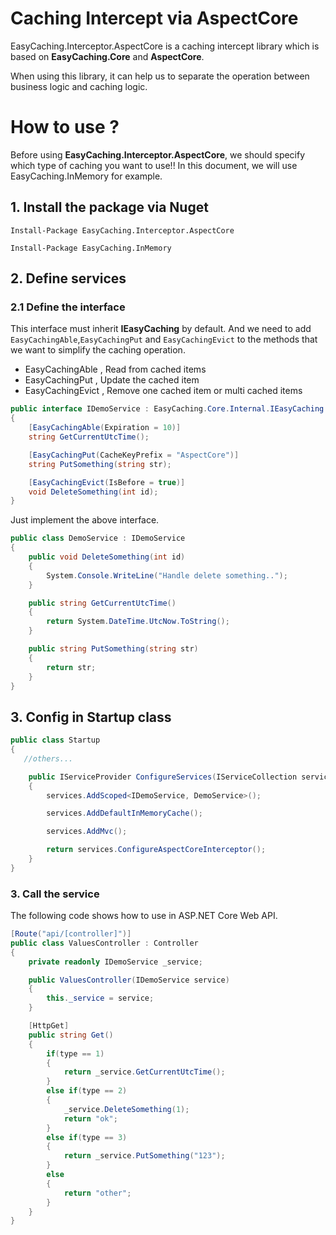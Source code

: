 # Caching Intercept via AspectCore

EasyCaching.Interceptor.AspectCore is a caching intercept library which is based on **EasyCaching.Core** and **AspectCore**.

When using this library, it can help us to separate the operation between business logic and caching logic.

# How to use ?

Before using **EasyCaching.Interceptor.AspectCore**, we should specify which type of caching you want to use!! In this document, we will use EasyCaching.InMemory for example.

## 1. Install the package via Nuget

```
Install-Package EasyCaching.Interceptor.AspectCore 

Install-Package EasyCaching.InMemory
```
## 2. Define services

### 2.1 Define the interface

This interface must inherit **IEasyCaching** by default. And we need to add `EasyCachingAble`,`EasyCachingPut` and `EasyCachingEvict` to the methods that we want to simplify the caching operation.

- EasyCachingAble , Read from cached items
- EasyCachingPut , Update the cached item
- EasyCachingEvict , Remove one cached item or multi cached items

```csharp
public interface IDemoService : EasyCaching.Core.Internal.IEasyCaching
{
    [EasyCachingAble(Expiration = 10)]
    string GetCurrentUtcTime();

    [EasyCachingPut(CacheKeyPrefix = "AspectCore")]
    string PutSomething(string str);

    [EasyCachingEvict(IsBefore = true)]
    void DeleteSomething(int id);
}
```

Just implement the above interface.

```csharp
public class DemoService : IDemoService
{
    public void DeleteSomething(int id)
    {
        System.Console.WriteLine("Handle delete something..");
    }

    public string GetCurrentUtcTime()
    {
        return System.DateTime.UtcNow.ToString();
    }

    public string PutSomething(string str)
    {
        return str;
    }
}
```

## 3. Config in Startup class

```csharp
public class Startup
{
   //others...

    public IServiceProvider ConfigureServices(IServiceCollection services)
    {
        services.AddScoped<IDemoService, DemoService>();

        services.AddDefaultInMemoryCache();

        services.AddMvc();

        return services.ConfigureAspectCoreInterceptor();
    } 
}
```

### 3. Call the service

The following code shows how to use in ASP.NET Core Web API.

```csharp
[Route("api/[controller]")]
public class ValuesController : Controller
{
    private readonly IDemoService _service;

    public ValuesController(IDemoService service)
    {
        this._service = service;
    }

    [HttpGet]
    public string Get()
    {
        if(type == 1)
        {
            return _service.GetCurrentUtcTime();   
        }
        else if(type == 2)
        {
            _service.DeleteSomething(1);
            return "ok";
        }
        else if(type == 3)
        {
            return _service.PutSomething("123");
        }
        else
        {
            return "other";
        }                
    }
}
```
